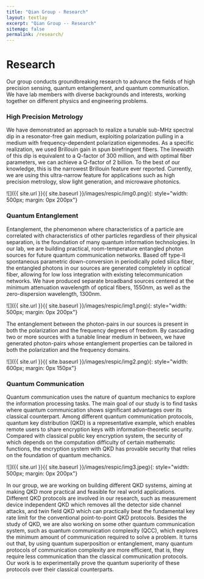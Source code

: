 ```yaml
---
title: "Qian Group - Research"
layout: textlay
excerpt: "Qian Group -- Research"
sitemap: false
permalink: /research/
---
```


# Research
Our group conducts groundbreaking research to advance the fields of high precision sensing, quantum entanglement, and quantum communication. We have lab members with diverse backgrounds and interests, working together on different physics and engineering problems. 

### High Precision Metrology

We have demonstrated an approach to realize a tunable sub-MHz spectral dip in a resonator-free gain medium, exploiting
polarization pulling in a medium with frequency-dependent polarization eigenmodes. As a specific realization, we used Brillouin gain in spun birefringent fibers. The linewidth of this dip is equivalent to a Q-factor of 300 million, and with optimal fiber parameters, we can achieve a Q-factor of 2 billion. To the best of our knowledge, this is the narrowest Brillouin feature ever reported. Currently, we are using this ultra-narrow feature for applications such as high precision
metrology, slow light generation, and microwave photonics.

![]({{ site.url }}{{ site.baseurl }}/images/respic/img0.png){: style="width: 500px; margin: 0px  200px"}

### Quantum Entanglement

Entanglement, the phenomenon where characteristics of a particle are correlated with characteristics of other particles regardless of their physical separation, is the foundation of many quantum information technologies.  In our lab, we are building practical, room-temperature entangled photon sources for future quantum communication networks. Based off type-II spontaneous parametric down-conversion in periodically poled silica fiber, the entangled photons in our sources are generated completely in optical fiber, allowing for low loss integration with existing telecommunication networks. We have produced separate broadband sources centered at the minimum attenuation wavelength of optical fibers, 1550nm, as well as the zero-dispersion wavelength, 1300nm.

![]({{ site.url }}{{ site.baseurl }}/images/respic/img1.png){: style="width: 500px; margin: 0px  200px"}

The entanglement between the photon-pairs in our sources is present in both the polarization and the frequency degrees of freedom. By cascading two or more sources with a tunable linear medium in between, we have generated photon-pairs whose entanglement properties can be tailored in both the polarization and the frequency domains.

![]({{ site.url }}{{ site.baseurl }}/images/respic/img2.png){: style="width: 600px; margin: 0px  150px"}

### Quantum Communication
Quantum communication uses the nature of quantum mechanics to explore the information processing tasks. The main goal of our study is to find tasks where quantum communication shows significant advantages over its classical counterpart. Among different quantum communication protocols, quantum key distribution (QKD) is a representative example, which enables remote users to share encryption keys with information-theoretic security. Compared with classical public key encryption system, the security of which depends on the computation difficulty of certain mathematic functions, the encryption system with QKD has provable security that relies on the foundation of quantum mechanics. 

![]({{ site.url }}{{ site.baseurl }}/images/respic/img3.jpeg){: style="width: 500px; margin: 0px  200px"}

In our group, we are working on building different QKD systems, aiming at making QKD more practical and feasible for real world applications. Different QKD protocols are involved in our research, such as measurement device independent QKD which removes all the detector side channel attacks, and twin field QKD which can practically beat the fundamental key rate limit for the conventional point-to-point QKD protocols. Besides the study of QKD, we are also working on some other quantum communication system, such as quantum communication complexity (QCC), which explores the minimum amount of communication required to solve a problem. It turns out that, by using quantum superposition or entanglement, many quantum protocols of communication complexity are more efficient, that is, they require less communication than the classical communication protocols. Our work is to experimentally prove the quantum superiority of these protocols over their classical counterparts.